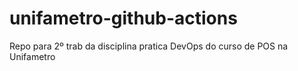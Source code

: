 # unifametro-github-actions
Repo para 2º trab da disciplina pratica DevOps do curso de POS na Unifametro

